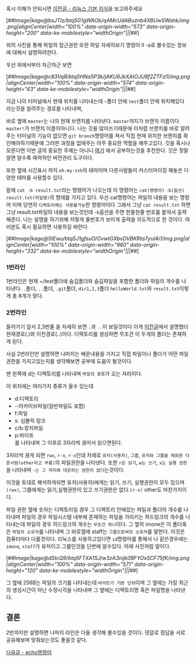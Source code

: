 
혹시 이해가 안되시면 [이전글 - 리눅스 기본 지식](https://godtaehee.tistory.com/6)을 보고와주세요


[##_Image|kage@bsJTIz/btq5G1gWAOb/qAMcUdABuznb4XBUwSWahk/img.png|alignCenter|width="100%" data-origin-width="573" data-origin-height="200" data-ke-mobilestyle="widthOrigin"|||_##]

위의 사진을 통해 파일의 접근권한 또한 파일 자세히보기 명령어 ll -a로 볼수있는 정보에 대해서 설명하려한다.

우선 위에서부터 차근차근 보면

[##_Image|kage@c83VqR/btq5HNa5P3k/jAKU6JkXAIOJU8f2ZTFzl1/img.png|alignCenter|width="100%" data-origin-width="574" data-origin-height="43" data-ke-mobilestyle="widthOrigin"|||_##]

지금 나의 터미널에서 현재 위치를 나타내는데 `~`폴더 안에 `test`폴더 안에 위치해있다 라는것을 알려주는 경로를 나타내며,

바로 옆에 `master`는 나의 현재 브랜치를 나타낸다. `master`까지가 브랜치 이름이다 `master!`가 브랜치 이름이아니다. 나는 깃을 많이쓰기때문에 이처럼 브랜치를 바로 알려주는 터미널의 기능이 없으면 `git branch`명령어를 쳐서 직접 현재 위치한 브랜치를 확인해야하기때문에 그러한 과정을 없애주는 아주 중요한 역할을 해주고있다. 깃을 혹시나 모른다면 이번 글의 중요한 주제는 아니니 [여기](https://git-scm.com/book/ko/v2/%EC%8B%9C%EC%9E%91%ED%95%98%EA%B8%B0-Git-%EA%B8%B0%EC%B4%88) 에서 공부하는것을 추천한다. 깃은 정말 알면 알수록 매력적인 버전관리 도구이다.

또한 옆에 시간표시 까지 `oh-my-zsh`의 테마이며 다른사람들이 커스터마이징 해놓은 다양한 테마를 사용할수 있다.

밑에 `cat -b result.txt`라는 명령어가 나오는데 이 명령어는 `cat(명령어)` `-b(옵션)` `result.txt(파일명)`의 형태를 가지고 있다. 우선 cat명령어는 파일의 내용을 보는 명령어 이며 당연히 `디렉토리에는 사용불가능`한 명령어이다 그래서 그냥 `cat result.txt` 하면 그냥 result.txt파일의 내용을 보는것인데 -`b`옵션을 주면 한줄한줄 번호를 붙혀서 출력해준다. 나는 설명을 하기위해 저렇게 줄번호가 보이게 출력을 의도적으로 한 것이다. 여러분도 혹시 필요하면 사용하길 바란다.

[##_Image|kage@5tEwu/btq5J1gfsuO/OvwtGXbvDVBKRta7yuIAi1/img.png|alignCenter|width="100%" data-origin-width="960" data-origin-height="332" data-ke-mobilestyle="widthOrigin"|||_##]

### 1번라인

1번라인은 현재 ~/test폴더에 숨김폴더와 숨김파일을 포함한 폴더와 파일의 개수를 나타낸다. `.`폴더, `..`폴더, `.git`폴더, `dir1,2,3`폴더 `helloWorld.txt`와 `result.txt`이렇게 총 8개가 맞다.

### 2번라인

들어가기 앞서 2,3번줄 을 자세히 보면 `.`과 `..`이 보일것이다 이게 [이전글](https://godtaehee.tistory.com/6)에서 설명했더 현재경로(.)와 이전경로(..)이다. 디렉토리를 생성하면 무조건 이 두개의 폴더는 존재하게 된다.

사실 2번라인만 설명하면 나머지는 배운내용을 가지고 직접 파일이나 폴더가 어떤 파일권한을 가지고있는지를 생각해보면 공부에 도움이 될것이다.

맨 왼쪽에 d는 디렉토리를 나타내며 `파일의 종류`가 오는 자리이다.

이 위치에는 여러가지 종류가 올수 있는데

-   d:디렉토리
-   \-:아카이브파일(일반파일도 포함)
-   f:파일
-   s: 심볼릭 링크
-   c/b:장치파일
-   p:파이프  
    를 나타내며 그 이후로 3자리씩 끊어서 읽으면된다.

3자리씩 끊게 되면 `rwx`, `r-x`, `r-x`인데 차례로 `유저(사용자)`, `그룹`, `유저와 그룹을 제외한 다른사람(other라고 부름)`의 파일권한을 나타낸다. 또한 `r은 읽기`, `w는 쓰기`, `x는 실행 권한`을 나타내며 `-는 그 자리에 대응하는 권한이 없다`는것이다.

이것을 토대로 해석하게되면 유저(사용자)에게는 읽기, 쓰기, 실행권한이 모두 있으며`(rwx)`, 그룹에게는 읽기,실행권한이 있고 쓰기권한은 없다.`(r-x)` other도 마찬가지이다.

파일 권한 옆에 숫자는 디렉토리일 경우 그 디렉토리 안에있는 파일과 폴더의 개수를 나타내며 파일의 경우 파일시스템 내부에 존재하는 파일을 가리키는 하드링크의 개수를 나타내는데 파일의 경우 하드링크의 개수는 `무조건 하나`이다. 그 옆의 imone은 이 폴더혹은 `파일의 소유자`를 나타내며 그 바로옆에 staff는 `그룹으로써의 소유자`를 말한다. 이것은 컴퓨터마다 다를것이다. 리눅스를 사용하고있다면 `id`명령어를 통해서 나 같은경우에는 `imone`, `staff`가 유저이고 그룹인것을 단번에 알수있다. 아래 사진처럼 말이다.

[##_Image|kage@dStcQ9/btq5FTXA1SJ/w3zA3nijk0BFYOsSCF75fK/img.png|alignCenter|width="100%" data-origin-width="571" data-origin-height="120" data-ke-mobilestyle="widthOrigin"|||_##]

그 옆에 256B는 파일의 크기를 나타내는데 `바이트가 기본 단위`이며 그 옆에는 가장 최근의 생성시간이 아닌 수정시각을 나타내며 그 옆에는 디렉토리명 혹은 파일명을 나타낸다.

## 결론

2번까지만 설명하면 나머지 라인은 다들 생각해 볼수있을 것이다. 댓글로 정답을 서로 공유해보며 맞춰보는것도 좋을것 같다.

[다음글 - echo명령어](https://godtaehee.tistory.com/10?category=970611)